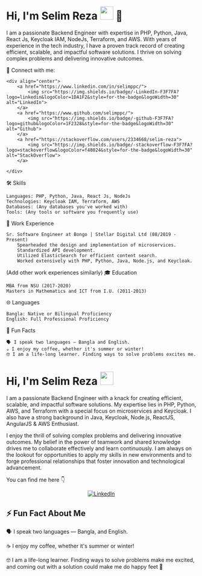 # Hi, I'm Selim Reza <img src="https://avatars.githubusercontent.com/u/7763876?v=4" width="35px"> 👋

I am a passionate Backend Engineer with expertise in PHP, Python, Java, React Js, Keycloak IAM, NodeJs, Terraform, and AWS. With years of experience in the tech industry, I have a proven track record of creating efficient, scalable, and impactful software solutions. I thrive on solving complex problems and delivering innovative outcomes.

🔗 Connect with me:

    <div align="center">
        <a href="https://www.linkedin.com/in/selimppc/">
            <img src="https://img.shields.io/badge/-LinkedIn-F3F7FA?logo=linkedin&logoColor=1DA1F2&style=for-the-badge&logoWidth=30" alt="LinkedIn">
        </a>
        <a href="https://www.github.com/selimppc/">
            <img src="https://img.shields.io/badge/-github-F3F7FA?logo=github&logoColor=1F2328&style=for-the-badge&logoWidth=30" alt="Github">
        </a>
        <a href="https://stackoverflow.com/users/2334668/selim-reza">
            <img src="https://img.shields.io/badge/-stackoverflow-F3F7FA?logo=stackoverflow&logoColor=f48024&style=for-the-badge&logoWidth=30" alt="StackOverflow">
        </a>
        
    </div>

🛠️ Skills

    Languages: PHP, Python, Java, React Js, NodeJs
    Technologies: Keycloak IAM, Terraform, AWS
    Databases: (Any databases you've worked with)
    Tools: (Any tools or software you frequently use)

💼 Work Experience

    Sr. Software Engineer at Bongo | Stellar Digital Ltd (08/2019 - Present)
        Spearheaded the design and implementation of microservices.
        Standardized API development.
        Utilized ElasticSearch for efficient content search.
        Worked extensively with PHP, Python, Java, Node.js, and Keycloak.

(Add other work experiences similarly)
🎓 Education

    MBA from NSU (2017-2020)
    Masters in Mathematics and ICT from I.U. (2011-2013)

🌐 Languages

    Bangla: Native or Bilingual Proficiency
    English: Full Professional Proficiency

🌟 Fun Facts

    🗣 I speak two languages — Bangla and English.
    ☕ I enjoy my coffee, whether it's summer or winter!
    🤓 I am a life-long learner. Finding ways to solve problems excites me.



# Hi, I'm Selim Reza <img src="https://avatars.githubusercontent.com/u/7763876?v=4" width="35px">

<!--
## 🔎 What you will find here

- [:woman: About Me](#woman-about-me)
- [💻 Skills](#-skills)
  - [I have also worked with](#i-have-also-worked-with)
  - [In my bucket list](#in-my-bucket-list)
- [🏆 Accomplishments](#-accomplishments)
  - [👩‍💻 Developer](#-developer)
  - [✍ Writer](#-writer)
  - [🗣 Presentations & Speaking Engagements](#-presentations--speaking-engagements)
- [👥 Community Activities](#-community-activities)
  - [Virtual Coffee](#virtual-coffee)
  - [The Collab Lab](#the-collab-lab)
  - [CodeNewbie](#codenewbie)
  - [DEV](#dev)
  - [Hashnode](#hashnode)
- [📰 Latest Blog Posts](#-latest-blog-posts)
- [⚡ Fun Fact About Me](#-fun-fact-about-me)
-->

I am a passionate Backend Engineer with a knack for creating efficient, scalable, and impactful software solutions. My expertise lies in PHP, Python, AWS, and Terraform with a special focus on microservices and Keycloak. I also have a strong background in Java, Keycloak, Node.js, ReactJS, AngularJS & AWS Enthusiast. 

I enjoy the thrill of solving complex problems and delivering innovative outcomes. My belief in the power of teamwork and shared knowledge drives me to collaborate effectively and learn continuously. I am always on the lookout for opportunities to apply my skills in new environments and to forge professional relationships that foster innovation and technological advancement.

You can find me here 👇

<div align="center">
<a href="https://www.linkedin.com/in/selimppc/"><img src="https://img.shields.io/badge/-LinkedIn-F3F7FA?logo=linkedin&logoColor=1DA1F2&style=for-the-badge&logoWidth=30" alt="LinkedIn"></a>

</div>




## ⚡ Fun Fact About Me

🗣 I speak two languages — Bangla, and English.


☕ I enjoy my coffee, whether it's summer or winter!

🤓 I am a life-long learner. Finding ways to solve problems make me excited, and coming out with a solution could make me do happy feet :penguin:




